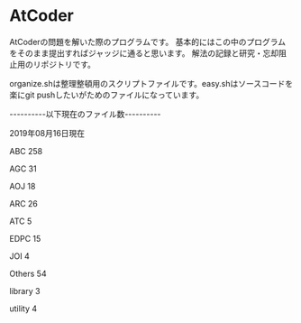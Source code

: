# AtCoder

AtCoderの問題を解いた際のプログラムです。
基本的にはこの中のプログラムをそのまま提出すればジャッジに通ると思います。
解法の記録と研究・忘却阻止用のリポジトリです。

organize.shは整理整頓用のスクリプトファイルです。easy.shはソースコードを楽にgit pushしたいがためのファイルになっています。


----------以下現在のファイル数----------

2019年08月16日現在


ABC
     258
    
AGC
      31
    
AOJ
      18
    
ARC
      26
    
ATC
       5
    
EDPC
      15
    
JOI
       4
    
Others
      54
    
library
       3
    
utility
       4
    
